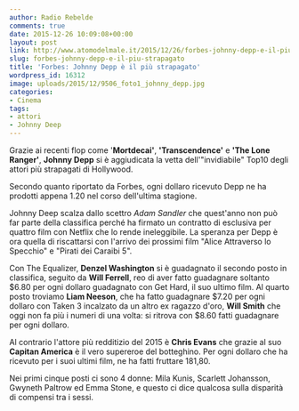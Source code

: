 ```yaml
---
author: Radio Rebelde
comments: true
date: 2015-12-26 10:09:08+00:00
layout: post
link: http://www.atomodelmale.it/2015/12/26/forbes-johnny-depp-e-il-piu-strapagato/
slug: forbes-johnny-depp-e-il-piu-strapagato
title: 'Forbes: Johnny Depp è il più strapagato'
wordpress_id: 16312
image: uploads/2015/12/9506_foto1_johnny_depp.jpg
categories:
- Cinema
tags:
- attori
- Johnny Deep
---
```


Grazie ai recenti flop come '**Mortdecai'**, **'Transcendence'** e **'The Lone Ranger'**, **Johnny Depp** si è aggiudicata la vetta dell'"invidiabile" Top10 degli attori più strapagati di Hollywood.

Secondo quanto riportato da Forbes, ogni dollaro ricevuto Depp ne ha prodotti appena 1.20 nel corso dell'ultima stagione.

Johnny Deep scalza dallo scettro _Adam Sandler_ che quest'anno non può far parte della classifica perché ha firmato un contratto di esclusiva per quattro film con Netflix che lo rende ineleggibile. La speranza per Depp è ora quella di riscattarsi con l'arrivo dei prossimi film "Alice Attraverso lo Specchio" e "Pirati dei Caraibi 5".

Con The Equalizer, **Denzel Washington** si è guadagnato il secondo posto in classifica, seguito da **Will Ferrell**, reo di aver fatto guadagnare soltanto $6.80 per ogni dollaro guadagnato con Get Hard, il suo ultimo film. Al quarto posto troviamo **Liam Neeson**, che ha fatto guadagnare $7.20 per ogni dollaro con Taken 3 incalzato da un altro ex ragazzo d'oro, **Will Smith** che oggi non fa più i numeri di una volta: si ritrova con $8.60 fatti guadagnare per ogni dollaro.

Al contrario l'attore più redditizio del 2015 è **Chris Evans** che grazie al suo **Capitan America** è il vero supereroe del botteghino. Per ogni dollaro che ha ricevuto per i suoi ultimi film, ne ha fatti fruttare 181,80.

Nei primi cinque posti ci sono 4 donne: Mila Kunis, Scarlett Johansson, Gwyneth Paltrow ed Emma Stone, e questo ci dice qualcosa sulla disparità di compensi tra i sessi.
